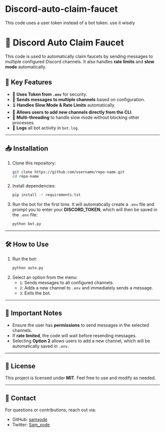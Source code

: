 # Discord-auto-claim-faucet
This code uses a user token instead of a bot token. use it wisely

# 🚀 Discord Auto Claim Faucet

This code is used to automatically claim faucets by sending messages to multiple configured Discord channels. It also handles **rate limits** and **slow mode** automatically.

## 📌 Key Features
- 🔑 **Uses Token from `.env`** for security.
- 💬 **Sends messages to multiple channels** based on configuration.
- ⏳ **Handles Slow Mode & Rate Limits** automatically.
- 📝 **Allows users to add new channels directly from the CLI**.
- 🔄 **Multi-threading** to handle slow mode without blocking other processes.
- 📜 **Logs** all bot activity in `bot.log`.

---

## 📥 Installation

1. Clone this repository:
   ```sh
   git clone https://github.com/username/repo-name.git
   cd repo-name
   ```
2. Install dependencies:
   ```sh
   pip install -r requirements.txt
   ```
3. Run the bot for the first time. It will automatically create a `.env` file and prompt you to enter your **DISCORD_TOKEN**, which will then be saved in the `.env` file:
   ```sh
   python bot.py
   ```

---

## 🛠 How to Use

1. Run the bot:
   ```sh
   python auto.py
   ```
2. Select an option from the menu:
   - `1`: Sends messages to all configured channels.
   - `2`: Adds a new channel to `.env` and immediately sends a message.
   - `3`: Exits the bot.

---

## 📌 Important Notes
- Ensure the user has **permissions** to send messages in the selected channels.
- If **rate limited**, the code will wait before resending messages.
- Selecting **Option 2** allows users to add a new channel, which will be automatically saved in `.env`.

---

## 📜 License
This project is licensed under **MIT**. Feel free to use and modify as needed.

---

## 📧 Contact
For questions or contributions, reach out via:
- GitHub: [samxode](https://github.com/sam-xode)
- Twitter: [Sam_xode](https://x.com/sam_xode)

